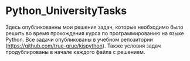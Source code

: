 # Python_UniversityTasks
Здесь опубликованны мои решения задач, которые необходимо было решить во время прохождения курса по программированию на языке Python.
Все задачи опубликованы в учебном репозитории (https://github.com/true-grue/kispython). Также условия задач продублированы в начале каждого файла с решением.

